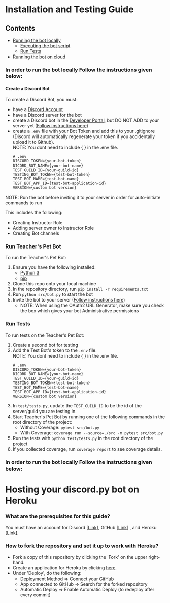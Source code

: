 # Installation and Testing Guide 

## Contents
* [ Running the bot locally ](#local)
    * [ Executing the bot script ](#run)
    * [ Run Tests ](#test)
* [ Running the bot on cloud ](#cloud)

<a name=local><a/>
    
### In order to run the bot locally Follow the instructions given below:
#### Create a Discord Bot
To create a Discord Bot, you must:
* have a [Discord Account](https://discord.com/login)
* have a Discord server for the bot
* create a Discord bot in the [Developer Portal](https://discord.com/developers/applications), but DO NOT ADD to your server yet ([Follow instructions here](https://realpython.com/how-to-make-a-discord-bot-python/))
* create a `.env` file with your Bot Token and add this to your .gitignore (Discord will automatically regenerate your token if you accidentally upload it to Github).<br/> NOTE: You dont need to include { } in the .env file.<br/>
    ```
    # .env
    DISCORD_TOKEN={your-bot-token}
    DICORD_BOT_NAME={your-bot-name}
    TEST_GUILD_ID={your-guild-id}
    TESTING_BOT_TOKEN={test-bot-token}
    TEST_BOT_NAME={test-bot-name}
    TEST_BOT_APP_ID={test-bot-application-id}
    VERSION={custom bot version}
    ```

NOTE: Run the bot before inviting it to your server in order for auto-initiate commands to run

This includes the following:
* Creating Instructor Role
* Adding server owner to Instructor Role
* Creating Bot channels

<a name=run><a/>    

### Run Teacher's Pet Bot
To run the Teacher's Pet Bot:
1. Ensure you have the following installed:
    * [Python 3](https://www.python.org/downloads/) 
    * [pip](https://pip.pypa.io/en/stable/installation/)
2. Clone this repo onto your local machine
3. In the repository directory, run `pip install -r requirements.txt`
4. Run `python src/bot.py` to start the bot
5. Invite the bot to your server ([Follow instructions here](https://realpython.com/how-to-make-a-discord-bot-python/))
    * NOTE:  When using the OAuth2 URL Generator, make sure you check the box which gives your bot Administrative permissions

<a name=test><a/>

### Run Tests
To run tests on the Teacher's Pet Bot:
1. Create a second bot for testing
2. Add the Test Bot's token to the `.env` file.<br/> NOTE: You dont need to include { } in the .env file.<br/>
    ```
    # .env
    DISCORD_TOKEN={your-bot-token}
    DICORD_BOT_NAME={your-bot-name}
    TEST_GUILD_ID={your-guild-id}
    TESTING_BOT_TOKEN={test-bot-token}
    TEST_BOT_NAME={test-bot-name}
    TEST_BOT_APP_ID={test-bot-application-id}
    VERSION={custom bot version}
    ```
 3. In `test/tests.py`, update the `TEST_GUILD_ID` to be the id of the server/guild you are testing in.
 4. Start Teacher's Pet Bot by running one of the following commands in the root directory of the project:
    * Without Coverage: `pytest src/bot.py`
    * With Coverage: `coverage run --source=./src -m pytest src/bot.py`
 5. Run the tests with `python test/tests.py` in the root directory of the project
 6. If you collected coverage, run `coverage report` to see coverage details.

<a name=cloud><a/>
### In order to run the bot locally Follow the instructions given below:
    
# Hosting your discord.py bot on Heroku
### What are the prerequisites for this guide?
You must have an account for Discord [[Link](https://discordapp.com/developers/applications/)], GitHub [[Link](https://github.com/join)] , and Heroku [[Link](https://signup.heroku.com/)].
    
### How to fork the repository and set it up to work with Heroku?
* Fork a copy of this repository by clicking the 'Fork' on the upper right-hand.
* Create an application for Heroku by clicking [here](https://dashboard.heroku.com/new-app).
* Under 'Deploy', do the following:
  * Deployment Method => Connect your GitHub
  * App connected to GitHub => Search for the forked repository
  * Automatic Deploy => Enable Automatic Deploy (to redeploy after every commit)
